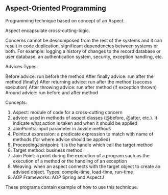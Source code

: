 <h2>Aspect-Oriented Programming</h2>

Programming technique based on concept of an Aspect.

Aspect encapsulate cross-cutting-logic.

Concerns cannot be descomposed from the rest of the systems and it can result in code duplication, significant dependencies between systems or both.
For example: logging a history of changes to the record database or user database, an authentication system, security, exception handling, etc.

Advices Types:

Before advice: run before the method
After finally advice: run after the method (finally)
After returning advice: run after the method (success execution)
After throwing advice: run after method (if exception thrown)
Around advice: run before and after method

Concepts:

1. Aspect: module of code for a cross-cutting concern
2. advice: used in methods of aspect classes (@before, @after, etc.). It indicate
what action is taken and when it should be applied
3. JoinPoints: input parameter in advice methods
4. Pointcut expression: a predicate expression to match with name of methods (for where advice
should be applied)
5. ProceedingJointpoint: it is the handle which call the target method
6. Target method: business method
7. Join Point: a point during the execution of a program such as the
execution of a method or the handling of an exception
8. Weaving: when an aspect connects with the target object to create an
advised object. Types: compile-time, load-time, run-time
9. AOP Frameworks: AOP Spring and AspectJ

These programs contain example of how to use this technique.
